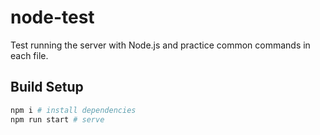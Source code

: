 # node-test

Test running the server with Node.js and practice common commands in each file. 

## Build Setup

```bash
npm i # install dependencies
npm run start # serve
```